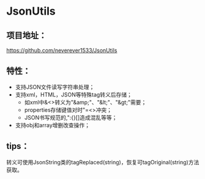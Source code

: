 # JsonUtils
## 项目地址：
  https://github.com/neverever1533/JsonUtils

## 特性：
  - 支持JSON文件读写字符串处理；
  - 支持xml，HTML，JSON等特殊tag转义后存储；
    * 如xml中&<>转义为"\&amp;"、"\&lt;"、"\&gt;"需要；
    * properties存储键值对时"=<>冲突；
    * JSON书写规范的,":{}[]造成混乱等等；
  - 支持obj和array增删改查操作；

## tips：
  转义可使用JsonString类的tagReplaced(string)，恢复可tagOriginal(string)方法获取。
